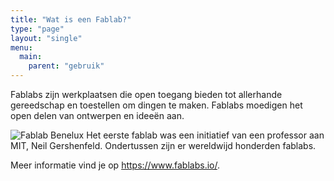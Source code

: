 ```yaml
---
title: "Wat is een Fablab?"
type: "page"
layout: "single"
menu: 
  main:
    parent: "gebruik"
---
```

Fablabs zijn werkplaatsen die open toegang bieden tot allerhande gereedschap en toestellen om dingen te maken. Fablabs moedigen het open delen van ontwerpen en ideeën aan.

![Fablab Benelux](/images/fablab_logo.png) Het eerste fablab was een initiatief van een professor aan MIT, Neil Gershenfeld. Ondertussen zijn er wereldwijd honderden fablabs.

Meer informatie vind je op <https://www.fablabs.io/>.